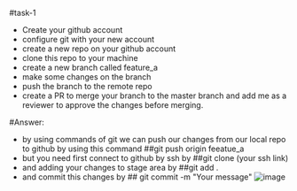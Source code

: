 #task-1 
- Create your github account 
- configure git with your new account 
- create a new repo on your github account 
- clone this repo to your machine 
- create a new branch called feature_a
- make some changes on the branch 
- push the branch to the remote repo
- create a PR to merge your branch to the master branch and add me as a reviewer to approve the changes before merging.

#Answer:
- by using commands of git we can push our changes from our local repo to github by using this command ##git push origin feeatue_a
- but you need first connect to github by ssh by ##git clone (your ssh link)
- and adding your changes to stage area by ##git add .
- and commit this changes by ## git commit -m "Your message"
  ![image](https://github.com/user-attachments/assets/f9f0c3fa-94ba-4b6d-aa83-03c1628f90fb)

